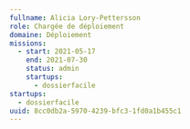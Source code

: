 ```yaml
---
fullname: Alicia Lory-Pettersson
role: Chargée de déploiement
domaine: Déploiement
missions:
  - start: 2021-05-17
    end: 2021-07-30
    status: admin
    startups:
      - dossierfacile
startups:
  - dossierfacile
uuid: 8cc0db2a-5970-4239-bfc3-1fd0a1b455c1
---
```

